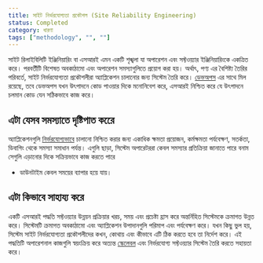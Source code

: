 ```yaml
---
title: সাইট নির্ভরযোগ্যতা প্রকৌশল (Site Reliability Engineering)
status: Completed
category: ধারণা
tags: ["methodology", "", ""]
---
```


সাইট রিলাইবিলিটি ইঞ্জিনিয়ারিং বা এসআরই এমন একটি শৃঙ্খলা যা অপারেশন এবং সফ্টওয়্যার ইঞ্জিনিয়ারিংকে একত্রিত করে। 
পরবর্তীটি বিশেষত অবকাঠামো এবং অপারেশন সমস্যাগুলিতে প্রয়োগ করা হয়। 
অর্থাৎ, পণ্য এর বৈশিষ্ট্য তৈরির পরিবর্তে, সাইট নির্ভরযোগ্যতা প্রকৌশলীরা অ্যাপ্লিকেশন চালানোর জন্য সিস্টেম তৈরি করে।
[ডেভঅপস](/bn/devops/) এর সাথে মিল রয়েছে, তবে ডেভঅপস যখন উৎপাদনে কোড পাওয়ার দিকে মনোনিবেশ করে, 
এসআরই নিশ্চিত করে যে উৎপাদনে চলমান কোড যেন সঠিকভাবে কাজ করে।

## এটা যেসব সমস্যাতে দৃষ্টিপাত করেে

অ্যাপ্লিকেশনগুলি [নির্ভরযোগ্যভাবে](/bn/reliability/) চালানো নিশ্চিত করার জন্য একাধিক ক্ষমতা প্রয়োজন, 
কর্মক্ষমতা পর্যবেক্ষণ, সতর্কতা, ডিবাগিং থেকে সমস্যা সমাধান পর্যন্ত।
এগুলি ছাড়া, সিস্টেম অপারেটররা কেবল সমস্যার প্রতিক্রিয়া জানাতে পারে বনাম সেগুলি এড়ানোর দিকে সক্রিয়ভাবে কাজ করতে পারে 
- ডাউনটাইম কেবল সময়ের ব্যাপার হয়ে যায়।

## এটা কিভাবে সাহায্য করে

একটি এসআরই পদ্ধতি সফ্টওয়্যার উন্নয়ন প্রক্রিয়ার খরচ, সময় এবং প্রচেষ্টা হ্রাস করে 
অন্তর্নিহিত সিস্টেমকে ক্রমাগত উন্নত করে। 
সিস্টেমটি ক্রমাগত অবকাঠামো এবং অ্যাপ্লিকেশন উপাদানগুলি পরিমাপ এবং পর্যবেক্ষণ করে। 
যখন কিছু ভুল হয়, সিস্টেম সাইট নির্ভরযোগ্যতা প্রকৌশলীদের কখন, কোথায় এবং কীভাবে এটি ঠিক করতে হবে তা নির্দেশ করে। 
এই পদ্ধতিটি অপারেশনাল কাজগুলি স্বয়ংক্রিয় করে অত্যন্ত [স্কেলেবল](/bn/scalability/) এবং নির্ভরযোগ্য সফ্টওয়্যার সিস্টেম তৈরি করতে সহায়তা করে।
